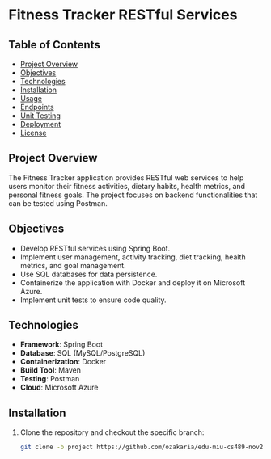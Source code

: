 # Fitness Tracker RESTful Services

## Table of Contents
- [Project Overview](#project-overview)
- [Objectives](#objectives)
- [Technologies](#technologies)
- [Installation](#installation)
- [Usage](#usage)
- [Endpoints](#endpoints)
- [Unit Testing](#unit-testing)
- [Deployment](#deployment)
- [License](#license)

## Project Overview
The Fitness Tracker application provides RESTful web services to help users monitor their fitness activities, dietary habits, health metrics, and personal fitness goals. The project focuses on backend functionalities that can be tested using Postman.

## Objectives
- Develop RESTful services using Spring Boot.
- Implement user management, activity tracking, diet tracking, health metrics, and goal management.
- Use SQL databases for data persistence.
- Containerize the application with Docker and deploy it on Microsoft Azure.
- Implement unit tests to ensure code quality.

## Technologies
- **Framework**: Spring Boot
- **Database**: SQL (MySQL/PostgreSQL)
- **Containerization**: Docker
- **Build Tool**: Maven
- **Testing**: Postman
- **Cloud**: Microsoft Azure

## Installation
1. Clone the repository and checkout the specific branch:
   ```bash
   git clone -b project https://github.com/ozakaria/edu-miu-cs489-nov2024.git
